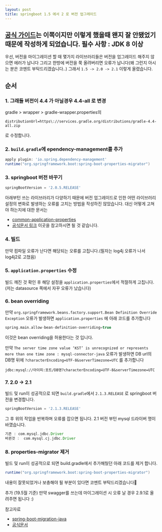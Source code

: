 ```yaml
---
layout: post
title: springboot 1.5 에서 2 로 버전 업그레이드
---
```

[공식 가이드](https://github.com/spring-projects/spring-boot/wiki/Spring-Boot-2.0-Migration-Guide)는 이쪽이지만
이렇게 했을때 왠지 잘 안됐었기 때문에 작성하게 되었습니다.
필수 사항 : JDK 8 이상
---
우선, 버전을 마이그레이션 할 때 
몇가지 라이브러리들은 버전을 업그레이드 해주지 않으면 에러가 납니다
그리고 한방에 버전을 쭉 올려버리면 오류가 납니다(왜 그런지 아시는 분은 코멘트 부탁드리겠습니다..)
그래서 `1.5 -> 2.0 -> 2.1` 이렇게 올렸습니다.

## 순서
### 1. 그래들 버전이 4.4 가 아닐경우 4.4-all 로 변경
gradle > wrapper > gradle-wrapper.properties의
```
distributionUrl=https\://services.gradle.org/distributions/gradle-4.4-all.zip
```
로 수정합니다.

### 2. `build.gradle`에 ependency-management를 추가
```gradle
apply plugin: 'io.spring.dependency-management'
runtime("org.springframework.boot:spring-boot-properties-migrator")
```
### 3. springboot 버전 바꾸기 
```gradle
springBootVersion = '2.0.5.RELEASE'
```
아래부턴 쓰는 라이브러리가 다양하기 때문에 
버전 업그레이드로 인한 어떤 라이브러리 설정의 변화로 발생하는 오류를 고치는 방법을 작성하진 않았습니다.
대신 어떻게 고쳐야 하는지에 대한 문서는
* [common-application-properties](https://docs.spring.io/spring-boot/docs/current/reference/html/common-application-properties.html)
* [공식문서 링크](https://github.com/spring-projects/spring-boot/wiki/Spring-Boot-2.0-Migration-Guide#servlet-specific-server-properties)
이곳을 참고하시면 될 것 같습니다.

### 4. 빌드
만약 컴파일 오류가 난다면 해당되는 오류를 고칩니다.(필자는 log4j 오류가 나서 log4j2로 고쳤음)

### 5. `application.properties` 수정
빌드 깨진 것 확인 후 해당 설정을 `application.properties`에서 적절하게 고칩니다.
(저는 datasource 쪽에서 자꾸 오류가 났습니다)

### 6. bean overriding
만약 
`org.springframework.beans.factory.support.Bean Definition Override Exception` 오류가 발생하면
 `application.properties` 에 아래 코드를 추가합니다
```gradle
spring.main.allow-bean-definition-overriding=true
```
이것은 bean overriding을 허용한다는 것 입니다.

만약 `The server time zone value ‘KST’ is unrecognized or represents more than one time zone : mysql-connector-java` 오류가 발생하면
DB url의 DB명 뒤에 `?characterEncoding=UTF-8&serverTimezone=UTC` 를 추가합니다
```
jdbc:mysql://아이피:포트/DB명?characterEncoding=UTF-8&serverTimezone=UTC
```
### 7. 2.0 -> 2.1
빌드 및 run이 성공적으로 되면 `build.gradle`에서  `2.1.3.RELEASE` 로 springboot 버전을 변경합니다.
```gradle
springBootVersion = '2.1.3.RELEASE'
```
그 후 위의 작업을 반복하며 오류를 잡으면 됩니다.
2.1 버전 부턴 mysql 드라이버 명이 바꼈습니다.
```gradle
기존 : com.mysql.jdbc.Driver
바뀐것 :  com.mysql.cj.jdbc.Driver
```
### 8. properties-migrator 제거
빌드 및 run이 성공적으로 되면 build.gradle에서 추가해뒀던 아래 코드를 제거 합니다.
```gradle
runtime("org.springframework.boot:spring-boot-properties-migrator")
```

내용이 잘못되었거나 보충해야 될 부분이 있다면 코멘트 부탁드리겠습니다🙏

추가
(19.5월 기준) 만약 swagger를 쓰는데 마이그레이션 시 오류 날 경우 2.9.1로 올려주면 됩니다 :)

참고자료
* [spring-boot-migration-java](https://altkomsoftware.pl/en/blog/spring-boot-migration-java/)
* [공식문서](https://github.com/spring-projects/spring-boot/wiki/Spring-Boot-2.0-Migration-Guide#servlet-specific-server-properties)